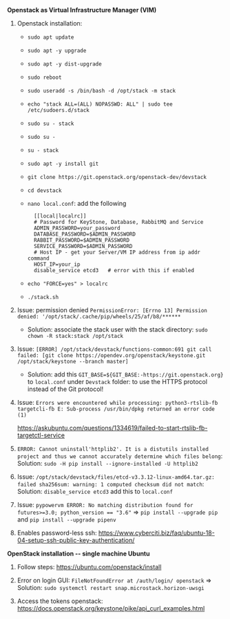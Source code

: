 **Openstack as Virtual Infrastructure Manager (VIM)**

1. Openstack installation:
    * `sudo apt update`
    * `sudo apt -y upgrade`
    * `sudo apt -y dist-upgrade`
    * `sudo reboot`
    * `sudo useradd -s /bin/bash -d /opt/stack -m stack`
    * `echo "stack ALL=(ALL) NOPASSWD: ALL" | sudo tee /etc/sudoers.d/stack`
    * `sudo su - stack`
    * `sudo su -`
    * `su - stack`
    * `sudo apt -y install git`
    * `git clone https://git.openstack.org/openstack-dev/devstack`
    * `cd devstack`
    
    * `nano local.conf`: add the following
    
            [[local|localrc]]
            # Password for KeyStone, Database, RabbitMQ and Service
            ADMIN_PASSWORD=your_password
            DATABASE_PASSWORD=$ADMIN_PASSWORD
            RABBIT_PASSWORD=$ADMIN_PASSWORD
            SERVICE_PASSWORD=$ADMIN_PASSWORD
            # Host IP - get your Server/VM IP address from ip addr command
            HOST_IP=your_ip
            disable_service etcd3   # error with this if enabled
    
    * `echo "FORCE=yes" > localrc`
    * `./stack.sh`



2. Issue: permission denied `PermissionError: [Errno 13] Permission denied: '/opt/stack/.cache/pip/wheels/25/af/b8/******`
    * Solution: associate the stack user with the stack directory: `sudo chown -R stack:stack /opt/stack`

3. Issue: `[ERROR] /opt/stack/devstack/functions-common:691 git call failed: [git clone https://opendev.org/openstack/keystone.git /opt/stack/keystone --branch master]`
    * Solution: add this `GIT_BASE=${GIT_BASE:-https://git.openstack.org}` to `local.conf` under `Devstack` folder: to use the HTTPS protocol instead of the Git protocol!

4. Issue: 
   `Errors were encountered while processing:
    python3-rtslib-fb
    targetcli-fb
    E: Sub-process /usr/bin/dpkg returned an error code (1)`
    
    https://askubuntu.com/questions/1334619/failed-to-start-rtslib-fb-targetctl-service
    
5. `ERROR: Cannot uninstall'httplib2'. It is a distutils installed project and thus we cannot accurately determine which files belong`: Solution: `sudo -H pip install --ignore-installed -U httplib2`

6. Issue: `/opt/stack/devstack/files/etcd-v3.3.12-linux-amd64.tar.gz: failed sha256sum: warning: 1 computed checksum did not match`: Solution: `disable_service etcd3` add this to `local.conf`

7. Issue: `pypowervm ERROR: No matching distribution found for futures>=3.0; python_version == "3.6"` =>  `pip install --upgrade pip` and `pip install --upgrade pipenv`

8. Enables password-less ssh: https://www.cyberciti.biz/faq/ubuntu-18-04-setup-ssh-public-key-authentication/ 



**OpenStack installation -- single machine Ubuntu**

1. Follow steps: https://ubuntu.com/openstack/install
2. Error on login GUI: `FileNotFoundError at /auth/login/ openstack` => Solution: `sudo systemctl restart snap.microstack.horizon-uwsgi`


1. Access the tokens openstack: https://docs.openstack.org/keystone/pike/api_curl_examples.html
